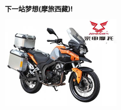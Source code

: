##   下一站梦想(摩旅西藏)!
![图片名称](https://raw.githubusercontent.com/maxinghong/maxinghong.github.io/master/moto.jpg)
